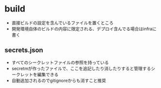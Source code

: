 # build

- 直接ビルドの設定を含んでいるファイルを置くところ
- 開発環境自体のビルドの内容に限定される、デプロイ含んでる場合はinfraに書く

## secrets.json

- すべてのシークレットファイルの参照を持っている
- secretmが作ったファイルで、ここを追記したり消したりすると管理するシークレットを編集できる
- 自動追加されるのでgitignoreからも消すこと推奨
